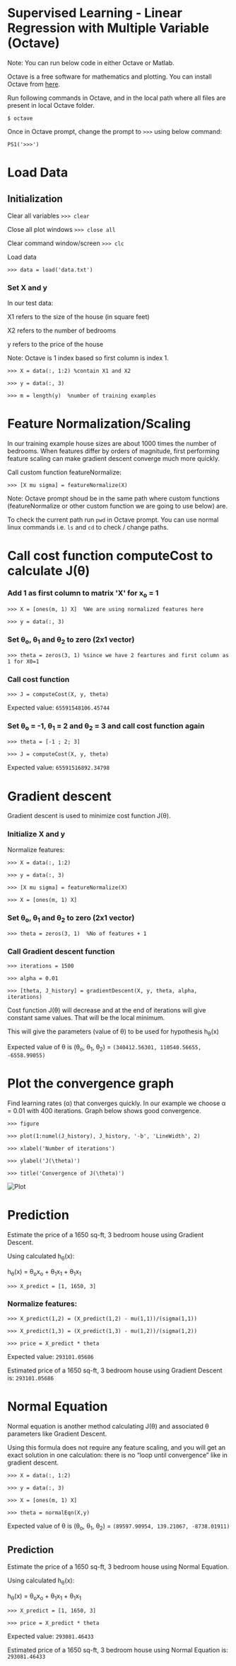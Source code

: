 Supervised Learning - Linear Regression with Multiple Variable (Octave)
========================================================================

Note: You can run below code in either Octave or Matlab.

Octave is a free software for mathematics and plotting. You can install Octave from [here](https://www.gnu.org/software/octave/).


Run following commands in Octave, and in the local path where all files are present in local Octave folder. 


`$ octave`

Once in Octave prompt, change the prompt to `>>>` using below command:

`PS1('>>>')`


# Load Data

## Initialization

Clear all variables 
`>>> clear`

Close all plot windows `>>> close all`

Clear command window/screen `>>> clc`

Load data 

`>>> data = load('data.txt')`

### Set X and y

In our test data: 

X1 refers to the size of the house (in square feet)

X2 refers to the number of bedrooms

y refers to the price of the house

Note: Octave is 1 index based so first column is index 1. 


`>>> X = data(:, 1:2) %contain X1 and X2`

`>>> y = data(:, 3)`

`>>> m = length(y)  %number of training examples`

# Feature Normalization/Scaling

In our training example house sizes are about 1000 times the number of bedrooms. When features differ by orders of magnitude, first performing feature scaling can make gradient descent converge much more quickly.

Call custom function featureNormalize:

`>>> [X mu sigma] = featureNormalize(X)`

Note: Octave prompt shoud be in the same path where custom functions (featureNormalize or other custom function we are going to use below) are.

To check the current path run `pwd` in Octave prompt. You can use normal linux commands i.e. `ls` and `cd` to check / change paths. 



# Call cost function computeCost to calculate J(&theta;)

### Add 1 as first column to matrix 'X' for x<sub>o</sub> = 1 

`>>> X = [ones(m, 1) X]  %We are using normalized features here`


`>>> y = data(:, 3)`


### Set &theta;<sub>o</sub>, &theta;<sub>1</sub> and &theta;<sub>2</sub> to zero (2x1 vector)

`>>> theta = zeros(3, 1) %since we have 2 feartures and first column as 1 for X0=1`

### Call cost function

`>>> J = computeCost(X, y, theta)`


Expected value: `65591548106.45744`


### Set &theta;<sub>o</sub> = -1, &theta;<sub>1</sub> = 2 and &theta;<sub>2</sub> = 3 and call cost function again

`>>> theta = [-1 ; 2; 3]`

`>>> J = computeCost(X, y, theta)`

Expected value: `65591516892.34798`


# Gradient descent 
Gradient descent is used to minimize cost function J(&theta;).

### Initialize X and y

Normalize features: 

`>>> X = data(:, 1:2)`

`>>> y = data(:, 3)`

`>>> [X mu sigma] = featureNormalize(X)`


`>>> X = [ones(m, 1) X]`


### Set &theta;<sub>o</sub>, &theta;<sub>1</sub> and &theta;<sub>2</sub> to zero (2x1 vector)
`>>> theta = zeros(3, 1)  %No of features + 1`

### Call Gradient descent function 
`>>> iterations = 1500`

`>>> alpha = 0.01`

`>>> [theta, J_history] = gradientDescent(X, y, theta, alpha, iterations)`


Cost function J(&theta;) will decrease and at the end of iterations will give constant same values. That will be the local minimum. 

This will give the parameters (value of &theta;) to be used for hypothesis h<sub>&theta;</sub>(x)


Expected value of &theta; is (&theta;<sub>o</sub>, &theta;<sub>1</sub>, &theta;<sub>2</sub>) = `(340412.56301, 110540.56655, -6558.99055)`


# Plot the convergence graph

Find learning rates (&alpha;) that converges quickly. In our example we choose &alpha; = 0.01 with 400 iterations. Graph below shows good convergence.


`>>> figure`

`>>> plot(1:numel(J_history), J_history, '-b', 'LineWidth', 2)`

`>>> xlabel('Number of iterations')`

`>>> ylabel('J(\theta)')`

`>>> title('Convergence of J(\theta)')`


![Plot](figures/figure1.png)



# Prediction

Estimate the price of a 1650 sq-ft, 3 bedroom house using Gradient Descent.


Using calculated h<sub>&theta;</sub>(x):

h<sub>&theta;</sub>(x) = &theta;<sub>o</sub>x<sub>o</sub>  + &theta;<sub>1</sub>x<sub>1</sub> + &theta;<sub>1</sub>x<sub>1</sub>


`>>> X_predict = [1, 1650, 3]`

### Normalize features:

`>>> X_predict(1,2) = (X_predict(1,2) - mu(1,1))/(sigma(1,1))`

`>>> X_predict(1,3) = (X_predict(1,3) - mu(1,2))/(sigma(1,2))`

`>>> price = X_predict * theta`


Expected value: `293101.05686`

Estimated price of a 1650 sq-ft, 3 bedroom house using Gradient Descent is: `293101.05686`


# Normal Equation 

Normal equation is another method calculating J(&theta;) and associated &theta; parameters like Gradient Descent. 

Using this formula does not require any feature scaling, and you will get an exact solution in one calculation: there is no “loop until convergence” like in gradient descent.

`>>> X = data(:, 1:2)`

`>>> y = data(:, 3)`

`>>> X = [ones(m, 1) X]`

`>>> theta = normalEqn(X,y)`

Expected value of &theta; is (&theta;<sub>o</sub>, &theta;<sub>1</sub>, &theta;<sub>2</sub>) = `(89597.90954, 139.21067, -8738.01911)`

## Prediction

Estimate the price of a 1650 sq-ft, 3 bedroom house using Normal Equation.

Using calculated h<sub>&theta;</sub>(x):

h<sub>&theta;</sub>(x) = &theta;<sub>o</sub>x<sub>o</sub>  + &theta;<sub>1</sub>x<sub>1</sub> + &theta;<sub>1</sub>x<sub>1</sub>



`>>> X_predict = [1, 1650, 3]`

`>>> price = X_predict * theta`


Expected value: `293081.46433`

Estimated price of a 1650 sq-ft, 3 bedroom house using Normal Equation is: `293081.46433`


